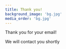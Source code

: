 ```yaml
---
title: Thank you!
background_image: 'bg.jpg'
media_order: 'bg.jpg'
---
```


Thank you for your email!

We will contact you shortly

